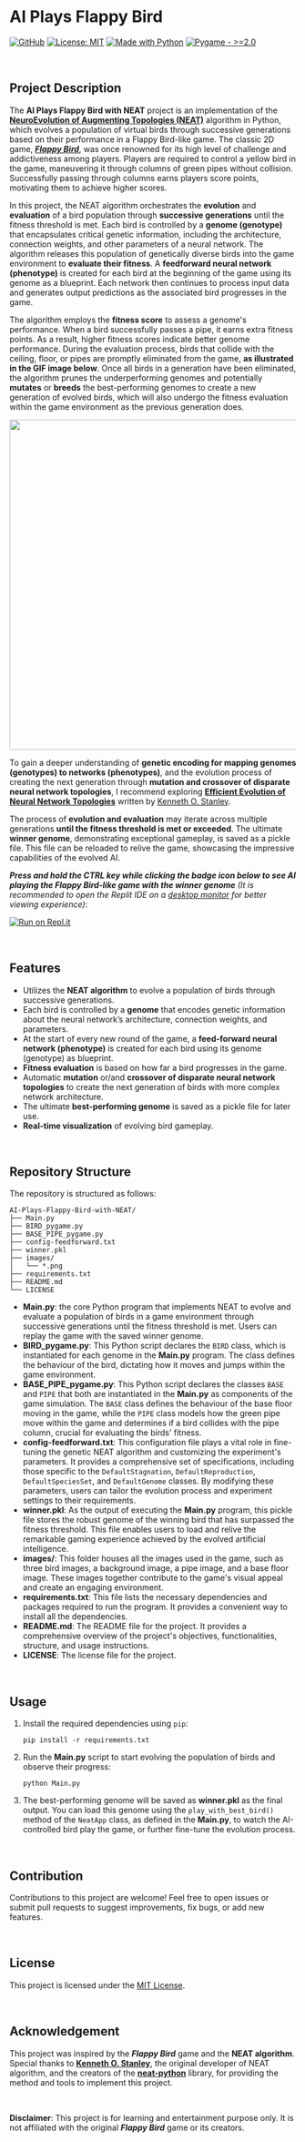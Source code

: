 # AI Plays Flappy Bird
[![GitHub](https://badgen.net/badge/icon/GitHub?icon=github&color=black&label)](https://github.com/MaxineXiong)
[![License: MIT](https://img.shields.io/badge/License-MIT-yellow.svg)](https://opensource.org/licenses/MIT)
[![Made with Python](https://img.shields.io/badge/Python->=3.6-blue?logo=python&logoColor=white)](https://www.python.org)
[![Pygame - >=2.0](https://img.shields.io/badge/Pygame->=2.0-ADFF2F)](https://www.pygame.org/docs/)

<br/>

## **Project Description**

The **AI Plays Flappy Bird with NEAT** project is an implementation of the **[NeuroEvolution of Augmenting Topologies (NEAT)](https://neat-python.readthedocs.io/en/latest/neat_overview.html)** algorithm in Python, which evolves a population of virtual birds through successive generations based on their performance in a Flappy Bird-like game. The classic 2D game, [***Flappy Bird***](https://flappybird.io/), was once renowned for its high level of challenge and addictiveness among players. Players are required to control a yellow bird in the game, maneuvering it through columns of green pipes without collision. Successfully passing through columns earns players score points, motivating them to achieve higher scores.

In this project, the NEAT algorithm orchestrates the **evolution** and **evaluation** of a bird population through **successive generations** until the fitness threshold is met. Each bird is controlled by a **genome (genotype)** that encapsulates critical genetic information, including the architecture, connection weights, and other parameters of a neural network. The algorithm releases this population of genetically diverse birds into the game environment to **evaluate their fitness**. A **feedforward neural network (phenotype)** is created for each bird at the beginning of the game using its genome as a blueprint. Each network then continues to process input data and generates output predictions as the associated bird progresses in the game. 

The algorithm employs the **fitness score** to assess a genome's performance. When a bird successfully passes a pipe, it earns extra fitness points. As a result, higher fitness scores indicate better genome performance. During the evaluation process, birds that collide with the ceiling, floor, or pipes are promptly eliminated from the game, **as illustrated in the GIF image below**. Once all birds in a generation have been eliminated, the algorithm prunes the underperforming genomes and potentially **mutates** or **breeds** the best-performing genomes to create a new generation of evolved birds, which will also undergo the fitness evaluation within the game environment as the previous generation does. 

<p align="center">
  <img src="./images/demo.gif" height=580 />
</p>

To gain a deeper understanding of **genetic encoding for mapping genomes (genotypes) to networks (phenotypes)**, and the evolution process of creating the next generation through **mutation and crossover of disparate neural network topologies**, I recommend exploring [**Efficient Evolution of Neural Network Topologies**](https://nn.cs.utexas.edu/downloads/papers/stanley.cec02.pdf) written by [Kenneth O. Stanley](https://scholar.google.se/citations?user=6Q6oO1MAAAAJ&hl=en). 

The process of **evolution and evaluation** may iterate across multiple generations **until the fitness threshold is met or exceeded**. The ultimate **winner genome**, demonstrating exceptional gameplay, is saved as a pickle file. This file can be reloaded to relive the game, showcasing the impressive capabilities of the evolved AI.

_**Press and hold the CTRL key while clicking the badge icon below to see AI playing the Flappy Bird-like game with the winner genome** (It is recommended to open the Replit IDE on a <ins>desktop monitor</ins> for better viewing experience)_:

[![Run on Repl.it](https://replit.com/badge/github/MaxineXiong/AI-Plays-Flappy-Bird.git)](https://replit.com/@MaxineXiong/AI-Plays-Flappy-Bird?v=1)

<br/>


## **Features**

- Utilizes the **NEAT algorithm** to evolve a population of birds through successive generations.
- Each bird is controlled by a **genome** that encodes genetic information about the neural network’s architecture, connection weights, and parameters.
- At the start of every new round of the game, a **feed-forward neural network (phenotype)** is created for each bird using its genome (genotype) as blueprint.
- **Fitness evaluation** is based on how far a bird progresses in the game.
- Automatic **mutation** or/and **crossover of disparate neural network topologies** to create the next generation of birds with more complex network architecture.
- The ultimate **best-performing genome** is saved as a pickle file for later use.
- **Real-time visualization** of evolving bird gameplay.

<br/>

## **Repository Structure**

The repository is structured as follows:

```
AI-Plays-Flappy-Bird-with-NEAT/
├── Main.py
├── BIRD_pygame.py
├── BASE_PIPE_pygame.py
├── config-feedforward.txt
├── winner.pkl
├── images/
│   └── *.png
├── requirements.txt
├── README.md
└── LICENSE
```

- **Main.py**: the core Python program that implements NEAT to evolve and evaluate a population of birds in a game environment through successive generations until the fitness threshold is met. Users can replay the game with the saved winner genome.
- **BIRD_pygame.py**: This Python script declares the `BIRD` class, which is instantiated for each genome in the **Main.py** program. The class defines the behaviour of the bird, dictating how it moves and jumps within the game environment.
- **BASE_PIPE_pygame.py**: This Python script declares the classes `BASE` and `PIPE` that both are instantiated in the **Main.py** as components of the game simulation. The `BASE` class defines the behaviour of the base floor moving in the game, while the `PIPE` class models how the green pipe move within the game and determines if a bird collides with the pipe column, crucial for evaluating the birds' fitness.
- **config-feedforward.txt**: This configuration file plays a vital role in fine-tuning the genetic NEAT algorithm and customizing the experiment's parameters. It provides a comprehensive set of specifications, including those specific to the `DefaultStagnation`, `DefaultReproduction`, `DefaultSpeciesSet`, and `DefaultGenome` classes. By modifying these parameters, users can tailor the evolution process and experiment settings to their requirements.
- **winner.pkl**: As the output of executing the **Main.py** program, this pickle file stores the robust genome of the winning bird that has surpassed the fitness threshold. This file enables users to load and relive the remarkable gaming experience achieved by the evolved artificial intelligence.
- **images/**: This folder houses all the images used in the game, such as three bird images, a background image, a pipe image, and a base floor image. These images together contribute to the game's visual appeal and create an engaging environment.
- **requirements.txt**: This file lists the necessary dependencies and packages required to run the program. It provides a convenient way to install all the dependencies.
- **README.md**: The README file for the project. It provides a comprehensive overview of the project's objectives, functionalities, structure, and usage instructions.
- **LICENSE**: The license file for the project.

<br/>

## **Usage**

1. Install the required dependencies using `pip`:
    
    ```
    pip install -r requirements.txt
    ```
    
2. Run the **Main.py** script to start evolving the population of birds and observe their progress:
    
    ```
    python Main.py
    ```
    
3. The best-performing genome will be saved as **winner.pkl** as the final output. You can load this genome using the  `play_with_best_bird()` method of the `NeatApp` class, as defined in the **Main.py**, to watch the AI-controlled bird play the game, or further fine-tune the evolution process.

<br/>

## **Contribution**

Contributions to this project are welcome! Feel free to open issues or submit pull requests to suggest improvements, fix bugs, or add new features.

<br/>

## **License**

This project is licensed under the [MIT License](https://choosealicense.com/licenses/mit/).

<br/>

## **Acknowledgement**

This project was inspired by the ***Flappy Bird*** game and the **NEAT algorithm**. Special thanks to [**Kenneth O. Stanley**](https://scholar.google.se/citations?user=6Q6oO1MAAAAJ&hl=en), the original developer of NEAT algorithm, and the creators of the [**neat-python**](https://github.com/CodeReclaimers/neat-python.git) library, for providing the method and tools to implement this project.

<br/>

**Disclaimer**: This project is for learning and entertainment purpose only. It is not affiliated with the original ***Flappy Bird*** game or its creators.
